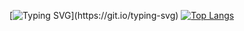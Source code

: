 [![Typing SVG](https://readme-typing-svg.herokuapp.com?font=Fira+Code&weight=800&duration=1800&pause=50&color=51F700&background=FF2A1100&center=true&vCenter=true&multiline=true&repeat=false&width=600&height=100&lines=Hi%2C+I'm+Dyupin+Andrey!;I+am+a+software+developer+from+Russia+learning+various+;programming+languages.)](https://git.io/typing-svg)  
[![Top Langs](https://github-readme-stats.vercel.app/api/top-langs/?username=Dyupich)](https://github.com/anuraghazra/github-readme-stats)
